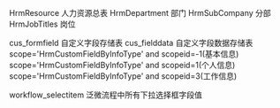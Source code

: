 HrmResource  人力资源总表
HrmDepartment  部门
HrmSubCompany  分部
HrmJobTitles  岗位

cus_formfield 自定义字段存储表 
cus_fielddata 自定义字段数据存储表 
scope='HrmCustomFieldByInfoType' and scopeid=-1(基本信息) 
scope='HrmCustomFieldByInfoType' and scopeid=1(个人信息) 
scope='HrmCustomFieldByInfoType' and scopeid=3(工作信息)

workflow_selectitem 泛微流程中所有下拉选择框字段值
